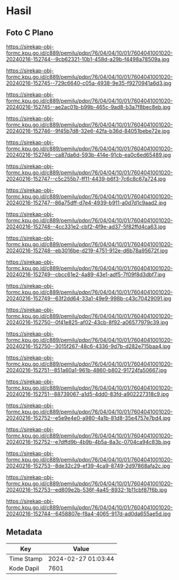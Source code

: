 # Hasil

## Foto C Plano

https://sirekap-obj-formc.kpu.go.id/c889/pemilu/pdpr/76/04/04/10/01/7604041001020-20240216-152744--9cb62321-10b1-458d-a29b-f4498a78509a.jpg

https://sirekap-obj-formc.kpu.go.id/c889/pemilu/pdpr/76/04/04/10/01/7604041001020-20240216-152745--729c6640-c05a-4938-9e35-f9270941a6d3.jpg

https://sirekap-obj-formc.kpu.go.id/c889/pemilu/pdpr/76/04/04/10/01/7604041001020-20240216-152745--ae2ac01b-b99b-465c-9ad8-b3a7f8bec8eb.jpg

https://sirekap-obj-formc.kpu.go.id/c889/pemilu/pdpr/76/04/04/10/01/7604041001020-20240216-152746--9f45b7d8-32e6-42fa-b36d-84051bebe72e.jpg

https://sirekap-obj-formc.kpu.go.id/c889/pemilu/pdpr/76/04/04/10/01/7604041001020-20240216-152746--ca87da6d-593b-414e-91cb-ea0c6ed65489.jpg

https://sirekap-obj-formc.kpu.go.id/c889/pemilu/pdpr/76/04/04/10/01/7604041001020-20240216-152747--c5c255b7-ff11-4439-b6f3-7c6c8c67a724.jpg

https://sirekap-obj-formc.kpu.go.id/c889/pemilu/pdpr/76/04/04/10/01/7604041001020-20240216-152747--86a75dff-d7e4-4939-b911-a0d7d1c9aad2.jpg

https://sirekap-obj-formc.kpu.go.id/c889/pemilu/pdpr/76/04/04/10/01/7604041001020-20240216-152748--4cc331e2-cbf2-4f9e-ad37-5f82ffd4ca63.jpg

https://sirekap-obj-formc.kpu.go.id/c889/pemilu/pdpr/76/04/04/10/01/7604041001020-20240216-152748--eb3016be-d219-4751-912e-d6b78a95672f.jpg

https://sirekap-obj-formc.kpu.go.id/c889/pemilu/pdpr/76/04/04/10/01/7604041001020-20240216-152749--cbcc61e2-4a89-43e1-adf5-7f09f8d3dbf7.jpg

https://sirekap-obj-formc.kpu.go.id/c889/pemilu/pdpr/76/04/04/10/01/7604041001020-20240216-152749--63f2dd64-33a1-49e9-998b-c43c70429091.jpg

https://sirekap-obj-formc.kpu.go.id/c889/pemilu/pdpr/76/04/04/10/01/7604041001020-20240216-152750--0f41e825-af02-43cb-8f92-a06577979c39.jpg

https://sirekap-obj-formc.kpu.go.id/c889/pemilu/pdpr/76/04/04/10/01/7604041001020-20240216-152750--3015f267-48c6-4336-9d7b-d282e715baa4.jpg

https://sirekap-obj-formc.kpu.go.id/c889/pemilu/pdpr/76/04/04/10/01/7604041001020-20240216-152751--851a60a1-961b-4860-b802-91724fa50667.jpg

https://sirekap-obj-formc.kpu.go.id/c889/pemilu/pdpr/76/04/04/10/01/7604041001020-20240216-152751--88739067-a1d5-4dd0-83fd-a902227318c9.jpg

https://sirekap-obj-formc.kpu.go.id/c889/pemilu/pdpr/76/04/04/10/01/7604041001020-20240216-152752--e5e9e4e0-a980-4a1b-81d8-35e4757e7bd4.jpg

https://sirekap-obj-formc.kpu.go.id/c889/pemilu/pdpr/76/04/04/10/01/7604041001020-20240216-152752--e7dffd9b-4b9b-4b5a-8a3c-0704ca94c83b.jpg

https://sirekap-obj-formc.kpu.go.id/c889/pemilu/pdpr/76/04/04/10/01/7604041001020-20240216-152753--8de32c29-ef39-4ca9-8749-2d97868afa2c.jpg

https://sirekap-obj-formc.kpu.go.id/c889/pemilu/pdpr/76/04/04/10/01/7604041001020-20240216-152753--ed809e2b-536f-4a45-8932-1b11cbf87f6b.jpg

https://sirekap-obj-formc.kpu.go.id/c889/pemilu/pdpr/76/04/04/10/01/7604041001020-20240216-152744--6458807e-f8a4-4065-917d-ad0da655ae5d.jpg


## Metadata

| Key        | Value               |
| ---------- | ------------------- |
| Time Stamp | 2024-02-27 01:03:44 |
| Kode Dapil | 7601                |



